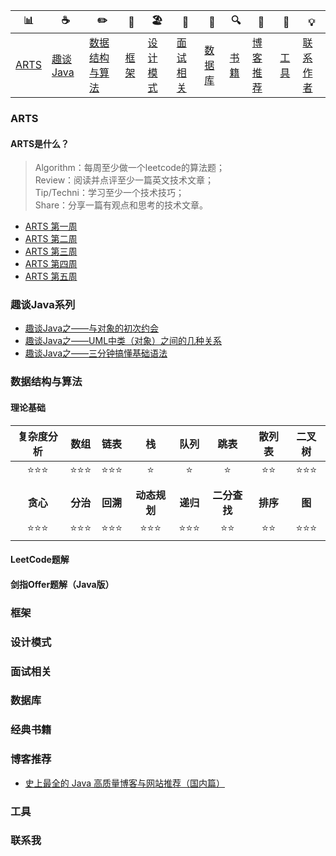 | 📊                                                           | ☕️                                                                   | ✏️                                                                               | 🚏                                                           | 🏖                                                                   | 🌁                                                                   | 📮                                                               | 🔍                                                               | 🚀                                                                   | 🔧                                                           | 💡                                                                 |
|----------------------------------------------------------------|------------------------------------------------------------------------|------------------------------------------------------------------------------------|----------------------------------------------------------------|------------------------------------------------------------------------|------------------------------------------------------------------------|--------------------------------------------------------------------|--------------------------------------------------------------------|------------------------------------------------------------------------|----------------------------------------------------------------|----------------------------------------------------------------------|
| [ARTS](https://github.com/bigrotor187/Awesome-Java-Notes#ARTS) | [趣谈Java](https://github.com/bigrotor187/Awesome-Java-Notes#趣谈Java) | [数据结构与算法](https://github.com/bigrotor187/Awesome-Java-Notes#数据结构与算法) | [框架](https://github.com/bigrotor187/Awesome-Java-Notes#框架) | [设计模式](https://github.com/bigrotor187/Awesome-Java-Notes#设计模式) | [面试相关](https://github.com/bigrotor187/Awesome-Java-Notes#面试相关) | [数据库](https://github.com/bigrotor187/Awesome-Java-Notes#数据库) | [书籍](https://github.com/bigrotor187/Awesome-Java-Notes#经典书籍) | [博客推荐](https://github.com/bigrotor187/Awesome-Java-Notes#博客推荐) | [工具](https://github.com/bigrotor187/Awesome-Java-Notes#工具) | [联系作者](https://github.com/bigrotor187/Awesome-Java-Notes#联系我) |


### ARTS
#### ARTS是什么？

> Algorithm：每周至少做一个leetcode的算法题；<br>
> Review：阅读并点评至少一篇英文技术文章；<br>
> Tip/Techni：学习至少一个技术技巧；<br>
> Share：分享一篇有观点和思考的技术文章。<br>


- [ARTS 第一周](https://github.com/bigrotor187/Awesome-Java-Notes/blob/master/arts/ARTS%E7%AC%AC%E4%B8%80%E5%91%A8.md)
- [ARTS 第二周](https://github.com/bigrotor187/Awesome-Java-Notes/blob/master/arts/ARTS%E7%AC%AC%E4%BA%8C%E5%91%A8.md)
- [ARTS 第三周](https://github.com/bigrotor187/Awesome-Java-Notes/blob/master/arts/ARTS%E7%AC%AC%E4%B8%89%E5%91%A8.md)
- [ARTS 第四周](https://github.com/bigrotor187/Awesome-Java-Notes/blob/master/arts/ARTS%E7%AC%AC%E5%9B%9B%E5%91%A8.md)
- [ARTS 第五周](https://github.com/bigrotor187/Awesome-Java-Notes/blob/master/arts/ARTS%E7%AC%AC%E4%BA%94%E5%91%A8.md)

### 趣谈Java系列

- [趣谈Java之——与对象的初次约会](https://github.com/bigrotor187/Awesome-Java-Notes/blob/master/Java/%E8%B6%A3%E8%B0%88Java%E4%B9%8B%E2%80%94%E2%80%94%E4%B8%8E%E5%AF%B9%E8%B1%A1%E7%9A%84%E5%88%9D%E6%AC%A1%E7%BA%A6%E4%BC%9A.md)
- [趣谈Java之——UML中类（对象）之间的几种关系](https://github.com/bigrotor187/Awesome-Java-Notes/blob/master/Java/%E8%B6%A3%E8%B0%88Java%E4%B9%8B%20%E2%80%94%E2%80%94UML%E4%B8%AD%E7%B1%BB%EF%BC%88%E5%AF%B9%E8%B1%A1%EF%BC%89%E4%B9%8B%E9%97%B4%E7%9A%84%E5%87%A0%E7%A7%8D%E5%85%B3%E7%B3%BB.md)
- [趣谈Java之——三分钟搞懂基础语法](https://github.com/bigrotor187/awesome-java-notes/blob/master/Java/%E8%B6%A3%E8%B0%88Java%E4%B9%8B%E2%80%94%E2%80%94%E4%B8%89%E5%88%86%E9%92%9F%E6%90%9E%E6%87%82%E5%9F%BA%E7%A1%80%E8%AF%AD%E6%B3%95.md)

### 数据结构与算法

#### 理论基础

| **复杂度分析** | **数组** | **链表** |    **栈**    |    **队列**   |         **跳表**        |        **散列表**        | **二叉树** |
|:--------------:|:--------:|:--------:|:------------:|:-------------:|:-----------------------:|:------------------------:|:----------:|
|     ⭐⭐⭐     | ️⭐⭐⭐ |  ⭐⭐⭐  |      ⭐      |      ️⭐     |            ⭐           |          ️⭐⭐          |  ️⭐⭐⭐  |
|                |          |          |              |               |                         |                          |            |
|    **贪心**    | **分治** | **回溯** | **动态规划** |    **递归**   |       **二分查找**      |         **排序**         |   **图**   |
|    ️⭐⭐⭐    |  ⭐⭐⭐  |  ⭐⭐⭐  |   ️⭐⭐⭐   |    ️⭐⭐⭐   |           ⭐⭐          |           ⭐⭐           |   ⭐⭐⭐   |



#### LeetCode题解

#### 剑指Offer题解（Java版）

### 框架

### 设计模式

### 面试相关

### 数据库

### 经典书籍

### 博客推荐

- [史上最全的 Java 高质量博客与网站推荐（国内篇）](https://github.com/bigrotor187/Awesome-Java-Notes/blob/master/Blogs/%E5%8F%B2%E4%B8%8A%E6%9C%80%E5%85%A8%E7%9A%84%20Java%20%E9%AB%98%E8%B4%A8%E9%87%8F%E5%8D%9A%E5%AE%A2%E4%B8%8E%E7%BD%91%E7%AB%99%E6%8E%A8%E8%8D%90%EF%BC%88%E5%9B%BD%E5%86%85%E7%AF%87%EF%BC%89.md)

### 工具

### 联系我

